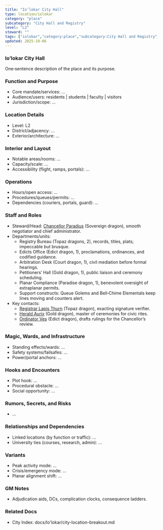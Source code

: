 ```yaml
---
title: "Io’lokar City Hall"
type: location/iolokar
category: "place"
subcategory: "City Hall and Registry"
level: "L2"
steward: ""
tags: ["iolokar","category:place","subcategory:City Hall and Registry","level:L2"]
updated: 2025-10-06
---
```

### Io’lokar City Hall

One‑sentence description of the place and its purpose.

### Function and Purpose

- Core mandate/services: ...
- Audience/users: residents | students | faculty | visitors
- Jurisdiction/scope: ...

### Location Details

- Level: L2
- District/adjacency: ...
- Exterior/architecture: ...

### Interior and Layout

- Notable areas/rooms: ...
- Capacity/scale: ...
- Accessibility (flight, ramps, portals): ...

### Operations

- Hours/open access: ...
- Procedures/queues/permits: ...
- Dependencies (couriers, portals, guard): ...

### Staff and Roles

- Steward/Head: [Chancellor Paradius](../People/chancellor-paradius.md) (Sovereign dragon), smooth negotiator and chief administrator.
- Departments/units:
  - Registry Bureau (Topaz dragons, 2), records, titles, plats; impeccable but brusque.
  - Edicts Office (Edict dragon, 1), proclamations, ordinances, and codified guidance.
  - Arbitration Desk (Court dragon, 1), civil mediation before formal hearings.
  - Petitioners’ Hall (Gold dragon, 1), public liaison and ceremony scheduling.
  - Planar Compliance (Paradise dragon, 1), benevolent oversight of extraplanar permits.
  - Support constructs: Queue Golems and Bell‑Chime Elementals keep lines moving and counters alert.
- Key contacts:
  - [Registrar Lapis Thurn](../People/registrar-lapis-thurn.md) (Topaz dragon), exacting signature verifier.
  - [Herald Aurix](../People/herald-aurix.md) (Gold dragon), master of ceremonies for civic rites.
  - [Ordinator Ves](../People/ordinator-ves.md) (Edict dragon), drafts rulings for the Chancellor’s review.

### Magic, Wards, and Infrastructure

- Standing effects/wards: ...
- Safety systems/failsafes: ...
- Power/portal anchors: ...

### Hooks and Encounters

- Plot hook: ...
- Procedural obstacle: ...
- Social opportunity: ...

### Rumors, Secrets, and Risks

- ...

### Relationships and Dependencies

- Linked locations (by function or traffic): ...
- University ties (courses, research, admin): ...

### Variants

- Peak activity mode: ...
- Crisis/emergency mode: ...
- Planar alignment shift: ...

### GM Notes

- Adjudication aids, DCs, complication clocks, consequence ladders.

### Related Docs

- City Index: docs/Io'lokar/city-location-breakout.md
